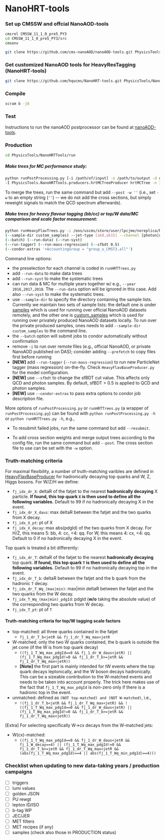 # NanoHRT-tools

### Set up CMSSW and offcial NanoAOD-tools

```bash
cmsrel CMSSW_11_1_0_pre5_PY3
cd CMSSW_11_1_0_pre5_PY3/src
cmsenv

git clone https://github.com/cms-nanoAOD/nanoAOD-tools.git PhysicsTools/NanoAODTools
```

### Get customized NanoAOD tools for HeavyResTagging (NanoHRT-tools)

```bash
git clone https://github.com/hqucms/NanoHRT-tools.git PhysicsTools/NanoHRTTools -b dev/UL
```

### Compile

```bash
scram b -j8
```

### Test

Instructions to run the nanoAOD postprocessor can be found at [nanoAOD-tools](https://github.com/cms-nanoAOD/nanoAOD-tools#nanoaod-tools). 

### Production

```bash
cd PhysicsTools/NanoHRTTools/run
```

##### Make trees for MC performance study:

```bash
python runPostProcessing.py [-i /path/of/input] -o /path/to/output -d datasets.yaml --friend 
-I PhysicsTools.NanoHRTTools.producers.hrtMCTreeProducer hrtMCTree -n 1
```

To merge the trees, run the same command but add `--post -w ''` (i.e., set `-w` to an empty string (`''`) -- we do not add the cross sections, but simply reweight signals to match the QCD spectrum afterwards).


##### Make trees for heavy flavour tagging (bb/cc) or top/W data/MC comparison and scale factor measurement:

```bash
python runHeavyFlavTrees.py -i /eos/uscms/store/user/lpcjme/noreplica/NanoHRT/path/to/input -o /path/to/output 
(--sample-dir custom_samples) --jet-type [ak8,ak15] --channel [photon|qcd|muon|inclusive] --year [2016|2017|2018] -n 10 
(--batch) (--run-data) (--run-syst)
(--run-tagger) (--run-mass-regression) (--sfbdt 0.5)
(--condor-extras '+AccountingGroup = "group_u_CMST3.all"')
```

Command line options:

  - the preselection for each channel is coded in `runHRTTrees.py`
  - add `--run-data` to make data trees
  - add `--run-syst` to make the systematic trees
  - can run data & MC for multiple years together w/ e.g., `--year 2016,2017,2018`. The `--run-data` option will be ignored in this case. Add also `--run-syst` to make the systematic trees.
  - use `--sample-dir` to specify the directory containing the sample lists. Currently we maintain two sets of sample lists: the default one is under [samples](run/samples) which is used for running over official NanoAOD datasets remotely, and the other one is [custom_samples](run/custom_samples) which is used for running over privately produced NanoAOD datasets locally. To run over the private produced samples, ones needs to add `--sample-dir custom_samples` to the command line.
  - the `--batch` option will submit jobs to condor automatically without confirmation
  - remove `-i` to run over remote files (e.g., official NanoAOD, or private NanoAOD published on DAS); consider adding `--prefetch` to copy files first before running
  - **[NEW]** add `--run-tagger` (`--run-mass-regression`) to run new ParticleNet tagger (mass regression) on-the-fly. Check `HeavyFlavBaseProducer.py` for the model configuration.
  - **[NEW]** use `--sfbdt` to change the sfBDT cut value. This affects only QCD and photon samples. By default, sfBDT > 0.5 is applied to QCD and photon samples.
  - **[NEW]** use `--condor-extras` to pass extra options to condor job description file.
     
More options of `runPostProcessing.py` or `runHRTTrees.py` (a wrapper of `runPostProcessing.py`) can be found with `python runPostProcessing.py -h` or `python runHRTTrees.py -h`, e.g.,

 - To resubmit failed jobs, run the same command but add `--resubmit`.

 - To add cross section weights and merge output trees according to the config file, run the same command but add `--post`. The cross section file to use can be set with the `-w` option. 


### Truth-matching criteria

For maximal flexibility, a number of truth-matching varibles are defined in [HeavyFlavBaseProducer](python/producers/HeavyFlavBaseProducer.py) for hadronically decaying top quarks and W, Z, Higgs bosons. For W/Z/H we define:

 - `fj_idx_dr_X`: deltaR of the fatjet to the nearest **hadronically decaying** X particle. **If found, this top quark `X` is then used to define all the following variables.** Default to 99 if no hadronically decaying X in the event.
 - `fj_idx_dr_X_daus`: max deltaR between the fatjet and the two quarks from X decay.
 - `fj_idx_X_pt`: pt of X
 - `fj_idx_X_decay`: max abs(pdgId) of the two quarks from X decay. For H/Z, this means 5: bb, 4: cc, <4: qq. For W, this means 4: cx, <4: qq. Default to 0 if no hadronically decaying X in the event.

Top quark is treated a bit differently:

 - `fj_idx_dr_T`: deltaR of the fatjet to the nearest **hadronically decaying** top quark. **If found, this top quark `T` is then used to define all the following variables.** Default to 99 if no hadronically decaying top in the event.
 - `fj_idx_dr_T_b`: deltaR between the fatjet and the b quark from the hadronic `T` decay.
 - `fj_idx_dr_T_Wq_(max|min)`: max|min deltaR between the fatjet and the two quarks from the W decay.
 - `fj_idx_T_Wq_(max|min)_pdgId`: pdgId (**w/o** taking the absolute value) of the corresponding two quarks from W decay.
 - `fj_idx_T_pt`: pt of `T`

#### Truth-matching criteria for top/W tagging scale factors


 - top-matched: all three quarks contained in the fatjet
   - `fj_1_dr_T_b<jetR && fj_1_dr_T_Wq_max<jetR`
 - W-matched: only the two W quarks contained, the b quark is outside the jet cone (if the W is from top quark decay)
   - `((fj_1_T_Wq_max_pdgId==0 && fj_1_dr_W_daus<jetR) || (fj_1_T_Wq_max_pdgId!=0 && fj_1_dr_T_b>=jetR && fj_1_dr_T_Wq_max<jetR))`
   - **[Note]** the first part is mainly intended for tW events where the top quark decays leptonically, and the W boson decays hadronically. This can be a sizeable contribution to the W-matched events and needs to be taken into account properly. The trick here makes use of the fact that `fj_1_T_Wq_max_pdgId` is non-zero only if there is a hadronic top in the event.
 - unmatched: defined as `(NOT top-matched) and (NOT W-matched)`, i.e.,
   - `!(fj_1_dr_T_b<jetR && fj_1_dr_T_Wq_max<jetR) && !((fj_1_T_Wq_max_pdgId==0 && fj_1_dr_W_daus<jetR) || (fj_1_T_Wq_max_pdgId!=0 && fj_1_dr_T_b>=jetR && fj_1_dr_T_Wq_max<jetR))`

[Extra] For selecting specifically W->cx decays from the W-matched jets:

 - W(cx)-matched:
   - `((fj_1_T_Wq_max_pdgId==0 && fj_1_dr_W_daus<jetR && fj_1_W_decay==4) || (fj_1_T_Wq_max_pdgId!=0 && fj_1_dr_T_b>=jetR && fj_1_dr_T_Wq_max<jetR && (abs(fj_1_T_Wq_max_pdgId)==4 || abs(fj_1_T_Wq_min_pdgId)==4)))`

### Checklist when updating to new data-taking years / production campaigns

- [ ] triggers
- [ ] lumi values
- [ ] golden JSON
- [ ] PU rewgt
- [ ] lepton ID/ISO
- [ ] b-tag WP
- [ ] JEC/JER
- [ ] MET filters
- [ ] MET recipes (if any)
- [ ] samples (check also those in PRODUCTION status)
